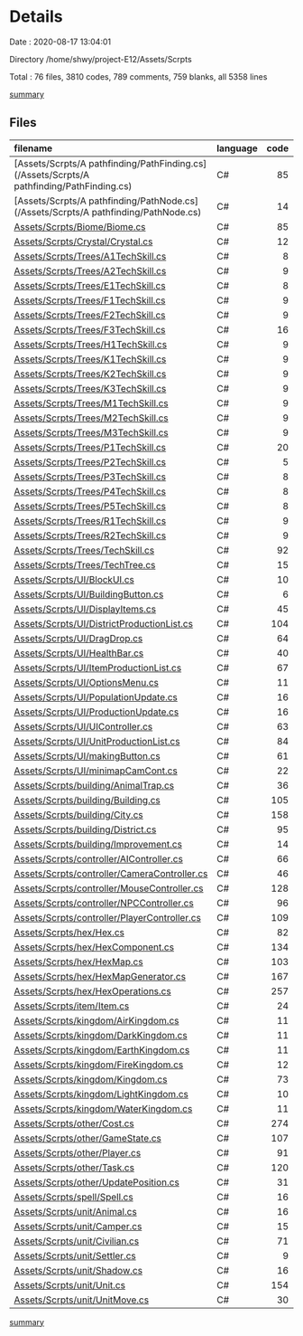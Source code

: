 # Details

Date : 2020-08-17 13:04:01

Directory /home/shwy/project-E12/Assets/Scrpts

Total : 76 files,  3810 codes, 789 comments, 759 blanks, all 5358 lines

[summary](results.md)

## Files
| filename | language | code | comment | blank | total |
| :--- | :--- | ---: | ---: | ---: | ---: |
| [Assets/Scrpts/A pathfinding/PathFinding.cs](/Assets/Scrpts/A pathfinding/PathFinding.cs) | C# | 85 | 12 | 11 | 108 |
| [Assets/Scrpts/A pathfinding/PathNode.cs](/Assets/Scrpts/A pathfinding/PathNode.cs) | C# | 14 | 0 | 4 | 18 |
| [Assets/Scrpts/Biome/Biome.cs](/Assets/Scrpts/Biome/Biome.cs) | C# | 85 | 17 | 7 | 109 |
| [Assets/Scrpts/Crystal/Crystal.cs](/Assets/Scrpts/Crystal/Crystal.cs) | C# | 12 | 2 | 5 | 19 |
| [Assets/Scrpts/Trees/A1TechSkill.cs](/Assets/Scrpts/Trees/A1TechSkill.cs) | C# | 8 | 0 | 2 | 10 |
| [Assets/Scrpts/Trees/A2TechSkill.cs](/Assets/Scrpts/Trees/A2TechSkill.cs) | C# | 9 | 0 | 2 | 11 |
| [Assets/Scrpts/Trees/E1TechSkill.cs](/Assets/Scrpts/Trees/E1TechSkill.cs) | C# | 8 | 0 | 3 | 11 |
| [Assets/Scrpts/Trees/F1TechSkill.cs](/Assets/Scrpts/Trees/F1TechSkill.cs) | C# | 9 | 0 | 2 | 11 |
| [Assets/Scrpts/Trees/F2TechSkill.cs](/Assets/Scrpts/Trees/F2TechSkill.cs) | C# | 9 | 0 | 2 | 11 |
| [Assets/Scrpts/Trees/F3TechSkill.cs](/Assets/Scrpts/Trees/F3TechSkill.cs) | C# | 16 | 1 | 3 | 20 |
| [Assets/Scrpts/Trees/H1TechSkill.cs](/Assets/Scrpts/Trees/H1TechSkill.cs) | C# | 9 | 0 | 2 | 11 |
| [Assets/Scrpts/Trees/K1TechSkill.cs](/Assets/Scrpts/Trees/K1TechSkill.cs) | C# | 9 | 0 | 2 | 11 |
| [Assets/Scrpts/Trees/K2TechSkill.cs](/Assets/Scrpts/Trees/K2TechSkill.cs) | C# | 9 | 0 | 2 | 11 |
| [Assets/Scrpts/Trees/K3TechSkill.cs](/Assets/Scrpts/Trees/K3TechSkill.cs) | C# | 9 | 0 | 2 | 11 |
| [Assets/Scrpts/Trees/M1TechSkill.cs](/Assets/Scrpts/Trees/M1TechSkill.cs) | C# | 9 | 0 | 2 | 11 |
| [Assets/Scrpts/Trees/M2TechSkill.cs](/Assets/Scrpts/Trees/M2TechSkill.cs) | C# | 9 | 0 | 2 | 11 |
| [Assets/Scrpts/Trees/M3TechSkill.cs](/Assets/Scrpts/Trees/M3TechSkill.cs) | C# | 9 | 0 | 2 | 11 |
| [Assets/Scrpts/Trees/P1TechSkill.cs](/Assets/Scrpts/Trees/P1TechSkill.cs) | C# | 20 | 0 | 3 | 23 |
| [Assets/Scrpts/Trees/P2TechSkill.cs](/Assets/Scrpts/Trees/P2TechSkill.cs) | C# | 5 | 0 | 3 | 8 |
| [Assets/Scrpts/Trees/P3TechSkill.cs](/Assets/Scrpts/Trees/P3TechSkill.cs) | C# | 8 | 0 | 2 | 10 |
| [Assets/Scrpts/Trees/P4TechSkill.cs](/Assets/Scrpts/Trees/P4TechSkill.cs) | C# | 8 | 0 | 2 | 10 |
| [Assets/Scrpts/Trees/P5TechSkill.cs](/Assets/Scrpts/Trees/P5TechSkill.cs) | C# | 8 | 0 | 2 | 10 |
| [Assets/Scrpts/Trees/R1TechSkill.cs](/Assets/Scrpts/Trees/R1TechSkill.cs) | C# | 9 | 0 | 2 | 11 |
| [Assets/Scrpts/Trees/R2TechSkill.cs](/Assets/Scrpts/Trees/R2TechSkill.cs) | C# | 9 | 0 | 2 | 11 |
| [Assets/Scrpts/Trees/TechSkill.cs](/Assets/Scrpts/Trees/TechSkill.cs) | C# | 92 | 4 | 13 | 109 |
| [Assets/Scrpts/Trees/TechTree.cs](/Assets/Scrpts/Trees/TechTree.cs) | C# | 15 | 0 | 4 | 19 |
| [Assets/Scrpts/UI/BlockUI.cs](/Assets/Scrpts/UI/BlockUI.cs) | C# | 10 | 0 | 2 | 12 |
| [Assets/Scrpts/UI/BuildingButton.cs](/Assets/Scrpts/UI/BuildingButton.cs) | C# | 6 | 0 | 3 | 9 |
| [Assets/Scrpts/UI/DisplayItems.cs](/Assets/Scrpts/UI/DisplayItems.cs) | C# | 45 | 2 | 11 | 58 |
| [Assets/Scrpts/UI/DistrictProductionList.cs](/Assets/Scrpts/UI/DistrictProductionList.cs) | C# | 104 | 19 | 29 | 152 |
| [Assets/Scrpts/UI/DragDrop.cs](/Assets/Scrpts/UI/DragDrop.cs) | C# | 64 | 12 | 16 | 92 |
| [Assets/Scrpts/UI/HealthBar.cs](/Assets/Scrpts/UI/HealthBar.cs) | C# | 40 | 1 | 7 | 48 |
| [Assets/Scrpts/UI/ItemProductionList.cs](/Assets/Scrpts/UI/ItemProductionList.cs) | C# | 67 | 18 | 18 | 103 |
| [Assets/Scrpts/UI/OptionsMenu.cs](/Assets/Scrpts/UI/OptionsMenu.cs) | C# | 11 | 0 | 3 | 14 |
| [Assets/Scrpts/UI/PopulationUpdate.cs](/Assets/Scrpts/UI/PopulationUpdate.cs) | C# | 16 | 0 | 2 | 18 |
| [Assets/Scrpts/UI/ProductionUpdate.cs](/Assets/Scrpts/UI/ProductionUpdate.cs) | C# | 16 | 0 | 2 | 18 |
| [Assets/Scrpts/UI/UIController.cs](/Assets/Scrpts/UI/UIController.cs) | C# | 63 | 2 | 5 | 70 |
| [Assets/Scrpts/UI/UnitProductionList.cs](/Assets/Scrpts/UI/UnitProductionList.cs) | C# | 84 | 16 | 20 | 120 |
| [Assets/Scrpts/UI/makingButton.cs](/Assets/Scrpts/UI/makingButton.cs) | C# | 61 | 5 | 11 | 77 |
| [Assets/Scrpts/UI/minimapCamCont.cs](/Assets/Scrpts/UI/minimapCamCont.cs) | C# | 22 | 5 | 4 | 31 |
| [Assets/Scrpts/building/AnimalTrap.cs](/Assets/Scrpts/building/AnimalTrap.cs) | C# | 36 | 4 | 7 | 47 |
| [Assets/Scrpts/building/Building.cs](/Assets/Scrpts/building/Building.cs) | C# | 105 | 66 | 25 | 196 |
| [Assets/Scrpts/building/City.cs](/Assets/Scrpts/building/City.cs) | C# | 158 | 18 | 34 | 210 |
| [Assets/Scrpts/building/District.cs](/Assets/Scrpts/building/District.cs) | C# | 95 | 14 | 11 | 120 |
| [Assets/Scrpts/building/Improvement.cs](/Assets/Scrpts/building/Improvement.cs) | C# | 14 | 10 | 2 | 26 |
| [Assets/Scrpts/controller/AIController.cs](/Assets/Scrpts/controller/AIController.cs) | C# | 66 | 3 | 20 | 89 |
| [Assets/Scrpts/controller/CameraController.cs](/Assets/Scrpts/controller/CameraController.cs) | C# | 46 | 4 | 16 | 66 |
| [Assets/Scrpts/controller/MouseController.cs](/Assets/Scrpts/controller/MouseController.cs) | C# | 128 | 21 | 41 | 190 |
| [Assets/Scrpts/controller/NPCController.cs](/Assets/Scrpts/controller/NPCController.cs) | C# | 96 | 6 | 9 | 111 |
| [Assets/Scrpts/controller/PlayerController.cs](/Assets/Scrpts/controller/PlayerController.cs) | C# | 109 | 74 | 15 | 198 |
| [Assets/Scrpts/hex/Hex.cs](/Assets/Scrpts/hex/Hex.cs) | C# | 82 | 22 | 17 | 121 |
| [Assets/Scrpts/hex/HexComponent.cs](/Assets/Scrpts/hex/HexComponent.cs) | C# | 134 | 65 | 25 | 224 |
| [Assets/Scrpts/hex/HexMap.cs](/Assets/Scrpts/hex/HexMap.cs) | C# | 103 | 28 | 52 | 183 |
| [Assets/Scrpts/hex/HexMapGenerator.cs](/Assets/Scrpts/hex/HexMapGenerator.cs) | C# | 167 | 9 | 19 | 195 |
| [Assets/Scrpts/hex/HexOperations.cs](/Assets/Scrpts/hex/HexOperations.cs) | C# | 257 | 65 | 63 | 385 |
| [Assets/Scrpts/item/Item.cs](/Assets/Scrpts/item/Item.cs) | C# | 24 | 0 | 4 | 28 |
| [Assets/Scrpts/kingdom/AirKingdom.cs](/Assets/Scrpts/kingdom/AirKingdom.cs) | C# | 11 | 5 | 2 | 18 |
| [Assets/Scrpts/kingdom/DarkKingdom.cs](/Assets/Scrpts/kingdom/DarkKingdom.cs) | C# | 11 | 1 | 2 | 14 |
| [Assets/Scrpts/kingdom/EarthKingdom.cs](/Assets/Scrpts/kingdom/EarthKingdom.cs) | C# | 11 | 4 | 2 | 17 |
| [Assets/Scrpts/kingdom/FireKingdom.cs](/Assets/Scrpts/kingdom/FireKingdom.cs) | C# | 12 | 1 | 5 | 18 |
| [Assets/Scrpts/kingdom/Kingdom.cs](/Assets/Scrpts/kingdom/Kingdom.cs) | C# | 73 | 14 | 16 | 103 |
| [Assets/Scrpts/kingdom/LightKingdom.cs](/Assets/Scrpts/kingdom/LightKingdom.cs) | C# | 10 | 4 | 2 | 16 |
| [Assets/Scrpts/kingdom/WaterKingdom.cs](/Assets/Scrpts/kingdom/WaterKingdom.cs) | C# | 11 | 4 | 2 | 17 |
| [Assets/Scrpts/other/Cost.cs](/Assets/Scrpts/other/Cost.cs) | C# | 274 | 76 | 24 | 374 |
| [Assets/Scrpts/other/GameState.cs](/Assets/Scrpts/other/GameState.cs) | C# | 107 | 13 | 20 | 140 |
| [Assets/Scrpts/other/Player.cs](/Assets/Scrpts/other/Player.cs) | C# | 91 | 33 | 12 | 136 |
| [Assets/Scrpts/other/Task.cs](/Assets/Scrpts/other/Task.cs) | C# | 120 | 15 | 24 | 159 |
| [Assets/Scrpts/other/UpdatePosition.cs](/Assets/Scrpts/other/UpdatePosition.cs) | C# | 31 | 4 | 3 | 38 |
| [Assets/Scrpts/spell/Spell.cs](/Assets/Scrpts/spell/Spell.cs) | C# | 16 | 3 | 6 | 25 |
| [Assets/Scrpts/unit/Animal.cs](/Assets/Scrpts/unit/Animal.cs) | C# | 16 | 0 | 3 | 19 |
| [Assets/Scrpts/unit/Camper.cs](/Assets/Scrpts/unit/Camper.cs) | C# | 15 | 1 | 2 | 18 |
| [Assets/Scrpts/unit/Civilian.cs](/Assets/Scrpts/unit/Civilian.cs) | C# | 71 | 14 | 16 | 101 |
| [Assets/Scrpts/unit/Settler.cs](/Assets/Scrpts/unit/Settler.cs) | C# | 9 | 0 | 2 | 11 |
| [Assets/Scrpts/unit/Shadow.cs](/Assets/Scrpts/unit/Shadow.cs) | C# | 16 | 3 | 3 | 22 |
| [Assets/Scrpts/unit/Unit.cs](/Assets/Scrpts/unit/Unit.cs) | C# | 154 | 38 | 28 | 220 |
| [Assets/Scrpts/unit/UnitMove.cs](/Assets/Scrpts/unit/UnitMove.cs) | C# | 30 | 31 | 4 | 65 |

[summary](results.md)